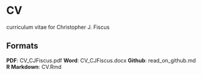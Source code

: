 # CV
curriculum vitae for Christopher J. Fiscus

## Formats

**PDF**: CV_CJFiscus.pdf
**Word**: CV_CJFiscus.docx
**Github**: read_on_github.md
**R Markdown**: CV.Rmd 
